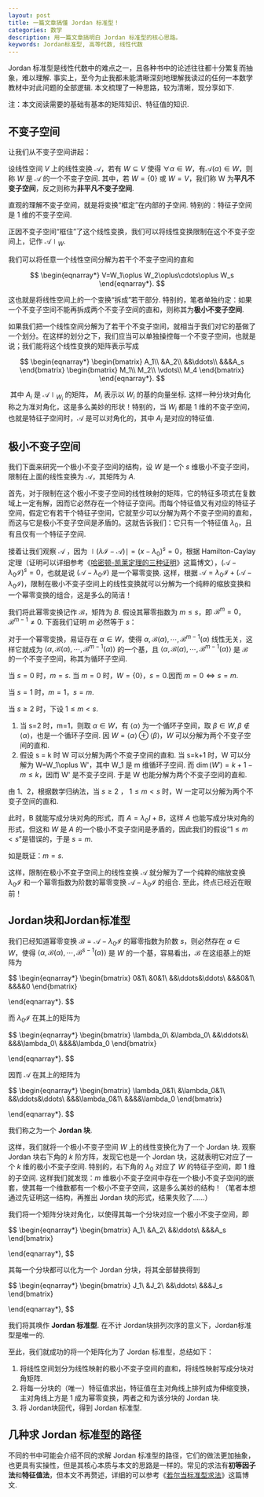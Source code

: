 ```yaml
---
layout: post
title: 一篇文章搞懂 Jordan 标准型！
categories: 数学
description: 用一篇文章搞明白 Jordan 标准型的核心思路。
keywords: Jordan标准型, 高等代数, 线性代数
---
```


Jordan 标准型是线性代数中的难点之一，且各种书中的论述往往都十分繁复而抽象，难以理解. 事实上，至今为止我都未能清晰深刻地理解我读过的任何一本数学教材中对此问题的全部逻辑. 本文梳理了一种思路，较为清晰，现分享如下.

注：本文阅读需要的基础有基本的矩阵知识、特征值的知识.

## 不变子空间

让我们从不变子空间讲起：

设线性空间 $V$ 上的线性变换 $\mathcal{A}$，若有 $W \subseteq V$ 使得 $\forall \alpha \in W$，有$\mathcal{A}(\alpha)\in W$，则称 $W$ 是 $\mathcal{A}$ 的一个不变子空间. 其中，若 $W = \{0\}$ 或 $W=V$，我们称 W 为**平凡不变子空间**，反之则称为**非平凡不变子空间**.

直观的理解不变子空间，就是将变换“框定”在内部的子空间. 特别的：特征子空间是 $1$ 维的不变子空间.

正因不变子空间“框住”了这个线性变换，我们可以将线性变换限制在这个不变子空间上，记作 $\mathcal{A}\mid_W$.

我们可以将任意一个线性空间分解为若干个不变子空间的直和

$$
\begin{eqnarray*}
V=W_1\oplus W_2\oplus\cdots\oplus W_s
\end{eqnarray*}.
$$

这也就是将线性空间上的一个变换“拆成”若干部分. 特别的，笔者单独约定：如果一个不变子空间不能再拆成两个不变子空间的直和，则称其为**极小不变子空间**.

如果我们把一个线性空间分解为了若干个不变子空间，就相当于我们对它的基做了一个划分。在这样的划分之下，我们应当可以单独操控每一个不变子空间，也就是说；我们能将这个线性变换的矩阵表示写成

$$
\begin{eqnarray*}
\begin{bmatrix}
A_1\\
&A_2\\
&&\ddots\\
&&&A_s
\end{bmatrix}
\begin{bmatrix}
M_1\\
M_2\\
\vdots\\
M_4
\end{bmatrix}
\end{eqnarray*}.
$$

​	其中 $A_i$ 是 $\mathcal{A}\mid_{W_i}$ 的矩阵， $M_i$ 表示以 $W_i$ 的基的向量坐标. 这样一种分块对角化称之为准对角化，这是多么美妙的形状！特别的，当 $W_i$ 都是 $1$ 维的不变子空间，也就是特征子空间时，$\mathcal{A}$ 是可以对角化的，其中 $A_i$ 是对应的特征值.

## 极小不变子空间

我们下面来研究一个极小不变子空间的结构，设 $W$ 是一个 $s$ 维极小不变子空间，限制在上面的线性变换为 $\mathcal{A}$，其矩阵为 $A$.

首先，对于限制在这个极小不变子空间的线性映射的矩阵，它的特征多项式在复数域上一定有解，因而它必然存在一个特征子空间。而每个特征值又有对应的特征子空间，假定它有若干个特征子空间，它就至少可以分解为两个不变子空间的直和，而这与它是极小不变子空间是矛盾的。这就告诉我们：它只有一个特征值 $\lambda_0$，且有且仅有一个特征子空间.

接着让我们观察 $\mathcal{A}$ ，因为 $\mid(\lambda \mathcal{I}-\mathcal{A})\mid=(x-\lambda_0)^s=0$，根据 Hamilton-Caylay 定理（证明可以详细参考《[哈密顿-凯莱定理的三种证明](https://blog.csdn.net/qq_35649707/article/details/104789846)》这篇博文），$(\mathcal{A}-\lambda_0\mathcal{I})^s=0$，也就是说 $(\mathcal{A}-\lambda_0\mathcal{I})$ 是一个幂零变换. 这样，根据 $\mathcal{A}=\lambda_0\mathcal{I}+(\mathcal{A}-\lambda_0\mathcal{I})$，限制在极小不变子空间上的线性变换就可以分解为一个纯粹的缩放变换和一个幂零变换的组合，这是多么的简洁！

我们将此幂零变换记作 $\mathcal{B}$，矩阵为 $B$. 假设其幂零指数为 $m\le s$，即 $\mathcal{B}^m=0$，$\mathcal{B}^{m-1}\not= 0$.  下面我们证明 $m$ 必然等于 $s$：

对于一个幂零变换，易证存在 $\alpha\in W$，使得 $\alpha,\mathcal{B}(\alpha),\cdots,\mathcal{B}^{m-1}(\alpha)$ 线性无关，这样它就成为 $\left\langle\alpha,\mathcal{B}(\alpha),\cdots,\mathcal{B}^{m-1}(\alpha)\right\rangle$ 的一个基，且 $\left\langle\alpha,\mathcal{B}(\alpha),\cdots,\mathcal{B}^{m-1}(\alpha)\right\rangle$ 是 $\mathcal{B}$ 的一个不变子空间，称其为循环子空间.

当 $s=0$ 时，$m=s$. 当 $m=0$ 时，$W=\{0\}$，$s=0$.因而 $m=0\Leftrightarrow s=m$.

当 $s=1$ 时，$m=1$，$s=m$.

当 $s\ge 2$ 时，下设 $1\le m<s$.

1. 当 s=2 时，m=1，则取 $\alpha\in W$，有 $\langle\alpha\rangle$ 为一个循环子空间，取 $\beta\in W,\beta\notin\langle\alpha\rangle$，也是一个循环子空间. 因 $W=\langle\alpha\rangle\oplus\langle\beta\rangle$，$W$ 可以分解为两个不变子空间的直和.
2. 假设 s = k 时 W 可以分解为两个不变子空间的直和. 当 s=k+1 时，W 可以分解为 W=W_1\oplus W'，其中 W_1 是 m 维循环子空间. 而 $\dim(W')=k+1-m\le k$，因而 W' 是不变子空间. 于是 W 也能分解为两个不变子空间的直和.

由 1、2，根据数学归纳法，当 $s\ge 2$ ， $1\le m<s$ 时，W 一定可以分解为两个不变子空间的直和.

此时，B 就能写成分块对角的形式，而 $A=\lambda_0 I+B$，这样 $A$ 也能写成分块对角的形式，但这和 $W$ 是 $A$ 的一个极小不变子空间是矛盾的，因此我们的假设“$1\le m<s$”是错误的，于是 $s=m$.

如是既证：$m=s$.

这样，限制在极小不变子空间上的线性变换 $\mathcal{A}$ 就分解为了一个纯粹的缩放变换 $\lambda_0\mathcal{I}$ 和一个幂零指数为阶数的幂零变换 $\mathcal{A}-\lambda_0\mathcal{I}$ 的组合. 至此，终点已经近在眼前！

## Jordan块和Jordan标准型

我们已经知道幂零变换 $\mathcal{B}=\mathcal{A}-\lambda_0\mathcal{I}$ 的幂零指数为阶数 $s$，则必然存在 $\alpha\in W$，使得 $\left\langle\alpha,\mathcal{B}(\alpha),\cdots,\mathcal{B}^{s-1}(\alpha)\right\rangle$ 是 $W$ 的一个基，容易看出，$\mathcal{B}$ 在这组基上的矩阵为

$$
\begin{eqnarray*}
\begin{bmatrix}
0&1\\
&0&1\\
&&\ddots&\ddots\\
&&&0&1\\
&&&&0
\end{bmatrix}

\end{eqnarray*}.
$$

而 $\lambda_0\mathcal{I}$ 在其上的矩阵为

$$
\begin{eqnarray*}
\begin{bmatrix}
\lambda_0\\
&\lambda_0\\
&&\ddots&\\
&&&\lambda_0\\
&&&&\lambda_0
\end{bmatrix}

\end{eqnarray*}.
$$

因而 $\mathcal{A}$ 在其上的矩阵为

$$
\begin{eqnarray*}
\begin{bmatrix}
\lambda_0&1\\
&\lambda_0&1\\
&&\ddots&\ddots\\
&&&\lambda_0&1\\
&&&&\lambda_0
\end{bmatrix}

\end{eqnarray*}.
$$

我们称之为一个 **Jordan 块**.

这样，我们就将一个极小不变子空间 $W$ 上的线性变换化为了一个 Jordan 块. 观察 Jordan 块右下角的 $k$ 阶方阵，发现它也是一个 Jordan 块，这就表明它对应了一个 $k$ 维的极小不变子空间. 特别的，右下角的 $\lambda_0$ 对应了 $W$ 的特征子空间，即 $1$ 维的子空间. 这样我们就发现：$m$ 维极小不变子空间中存在一个极小不变子空间的嵌套，使其每一个维数都有一个极小不变子空间，这是多么美妙的结构！（笔者本想通过先证明这一结构，再推出 Jordan 块的形式，结果失败了……）

我们将一个矩阵分块对角化，以使得其每一个分块对应一个极小不变子空间，即

$$
\begin{eqnarray*}
\begin{bmatrix}
A_1\\
&A_2\\
&&\ddots\\
&&&A_s
\end{bmatrix}

\end{eqnarray*},
$$

其每一个分块都可以化为一个 Jordan 分块，将其全部替换得到

$$
\begin{eqnarray*}
\begin{bmatrix}
J_1\\
&J_2\\
&&\ddots\\
&&&J_s
\end{bmatrix}

\end{eqnarray*},
$$

我们将其唤作 **Jordan 标准型**. 在不计 Jordan块排列次序的意义下，Jordan标准型是唯一的.

至此，我们就成功的将一个矩阵化为了 Jordan 标准型，总结如下：

1. 将线性空间划分为线性映射的极小不变子空间的直和，将线性映射写成分块对角矩阵.
2. 将每一分块的（唯一）特征值求出，特征值在主对角线上排列成为伸缩变换，主对角线上方是 1 成为幂零变换，两者之和为该分块的 Jordan 块.
3. 将 Jordan块回代，得到 Jordan 标准型.

## 几种求 Jordan 标准型的路径

不同的书中可能会介绍不同的求解 Jordan 标准型的路径，它们的做法更加抽象，也更具有实操性，但是其核心本质与本文的思路是一样的。常见的求法有**初等因子法**和**特征值法**，但本文不再赘述，详细的可以参考《[若尔当标准型求法](https://blog.csdn.net/Whitecedar/article/details/109703790)》这篇博文.






